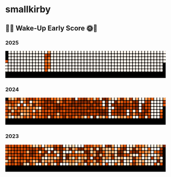# smallkirby

## 🌛🌞 Wake-Up Early Score 🌞🌛

### 2025

![sleep-2025](./scripts/fitbit/img/sleep-2025.png)

### 2024

![sleep-2024](./scripts/fitbit/img/sleep-2024.png)

### 2023

![sleep-2023](./scripts/fitbit/img/sleep-2023.png)

